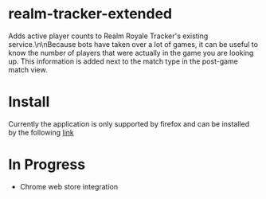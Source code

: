 # realm-tracker-extended
Adds active player counts to Realm Royale Tracker's existing service.\n\nBecause bots have taken over a lot of games, it can be useful to know the number of players that were actually in the game you are looking up. This information is added next to the match type in the post-game match view.

# Install
Currently the application is only supported by firefox and can be installed by the following [link](https://addons.mozilla.org/en-US/firefox/addon/realm-tracker-extended/)

# In Progress
* Chrome web store integration
